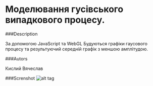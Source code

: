 # Моделювання гусівського випадкового процесу.
###Description

За допомогою JavaScript та WebGL Будуються графіки гаусового процесу та результуючий середній графік з меншою амплітудою.

###Autors

Кислий Вячеслав 

###Screnshot
![alt tag](https://drive.google.com/uc?export=download&confirm=no_antivirus&id=0B6e_J8luQpfFZFBYSzgxOWItZE0)
